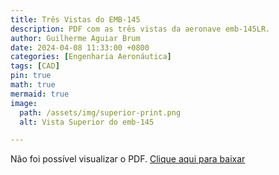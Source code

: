 ```yaml
---
title: Três Vistas do EMB-145
description: PDF com as três vistas da aeronave emb-145LR.
author: Guilherme Aguiar Brum
date: 2024-04-08 11:33:00 +0800
categories: [Engenharia Aeronáutica]
tags: [CAD]
pin: true
math: true
mermaid: true
image:
  path: /assets/img/superior-print.png
  alt: Vista Superior do emb-145

---
```



<object data="/assets/pdf/tres_vistas_emb_145.pdf" type="application/pdf" width="100%" height="700px">
    <p>Não foi possível visualizar o PDF. 
       <a href="/assets/pdf/relatorio_emb145.pdf">Clique aqui para baixar</a>
    </p>
</object>